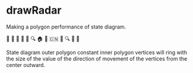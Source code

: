 # drawRadar
Making a polygon performance of state diagram.  

:frog: :feet: :hatched_chick: :hatching_chick: :palm_tree: :mag: :house: :muscle: :cn: :mount_fuji: :mag: :large_blue_circle: :shit: 


State diagram outer polygon constant inner polygon vertices will ring with the size of the value of the direction of movement of the vertices from the center outward.
   
 
